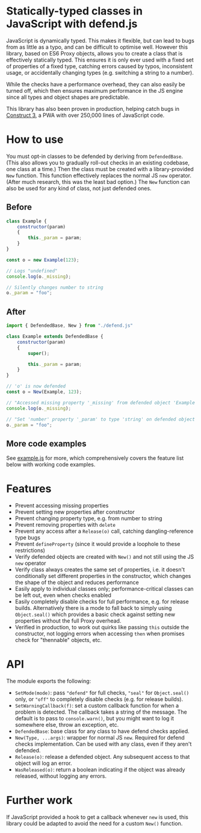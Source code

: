 # Statically-typed classes in JavaScript with defend.js
JavaScript is dynamically typed. This makes it flexible, but can lead to bugs from as little as a typo, and can be difficult to optimise well. However this library, based on ES6 Proxy objects, allows you to create a class that is effectively statically typed. This ensures it is only ever used with a fixed set of properties of a fixed type, catching errors caused by typos, inconsistent usage, or accidentally changing types (e.g. switching a string to a number).

While the checks have a performance overhead, they can also easily be turned off, which then ensures maximum performance in the JS engine since all types and object shapes are predictable.

This library has also been proven in production, helping catch bugs in [Construct 3](https://editor.construct.net), a PWA with over 250,000 lines of JavaScript code.

# How to use
You must opt-in classes to be defended by deriving from `DefendedBase`. (This also allows you to gradually roll-out checks in an existing codebase, one class at a time.) Then the class must be created with a library-provided `New` function. This function effectively replaces the normal JS `new` operator. (After much research, this was the least bad option.) The `New` function can also be used for any kind of class, not just defended ones.

## Before
```js
class Example {
	constructor(param)
	{
		this._param = param;
	}
}

const o = new Example(123);

// Logs "undefined"
console.log(o._missing);

// Silently changes number to string
o._param = "foo";
```

## After
```js
import { DefendedBase, New } from "./defend.js"

class Example extends DefendedBase {
	constructor(param)
	{
		super();

		this._param = param;
	}
}

// 'o' is now defended
const o = New(Example, 123);

// "Accessed missing property '_missing' from defended object 'Example'"
console.log(o._missing);

// "Set 'number' property '_param' to type 'string' on defended object 'Example'"
o._param = "foo";
```

## More code examples
See [example.js](example.js) for more, which comprehensively covers the feature list below with working code examples.

# Features
- Prevent accessing missing properties
- Prevent setting new properties after constructor
- Prevent changing property type, e.g. from number to string
- Prevent removing properties with `delete`
- Prevent any access after a `Release(o)` call, catching dangling-reference type bugs
- Prevent `defineProperty` (since it would provide a loophole to these restrictions)
- Verify defended objects are created with `New()` and not still using the JS `new` operator
- Verify class always creates the same set of properties, i.e. it doesn't conditionally set different properties in the constructor, which changes the shape of the object and reduces performance
- Easily apply to individual classes only; performance-critical classes can be left out, even when checks enabled
- Easily completely disable checks for full performance, e.g. for release builds. Alternatively there is a mode to fall back to simply using `Object.seal()` which provides a basic check against setting new properties without the full Proxy overhead.
- Verified in production, to work out quirks like passing `this` outside the constructor, not logging errors when accessing `then` when promises check for "thennable" objects, etc.

# API
The module exports the following:
- `SetMode(mode)`: pass `"defend"` for full checks, `"seal"` for `Object.seal()` only, or `"off"` to completely disable checks (e.g. for release builds).
- `SetWarningCallback(f)`: set a custom callback function for when a problem is detected. The callback takes a string of the message. The default is to pass to `console.warn()`, but you might want to log it somewhere else, throw an exception, etc.
- `DefendedBase`: base class for any class to have defend checks applied.
- `New(Type, ...args)`: wrapper for normal JS `new`. Required for defend checks implementation. Can be used with any class, even if they aren't defended.
- `Release(o)`: release a defended object. Any subsequent access to that object will log an error.
- `WasReleased(o)`: return a boolean indicating if the object was already released, without logging any errors.

# Further work
If JavaScript provided a hook to get a callback whenever `new` is used, this library could be adapted to avoid the need for a custom `New()` function.